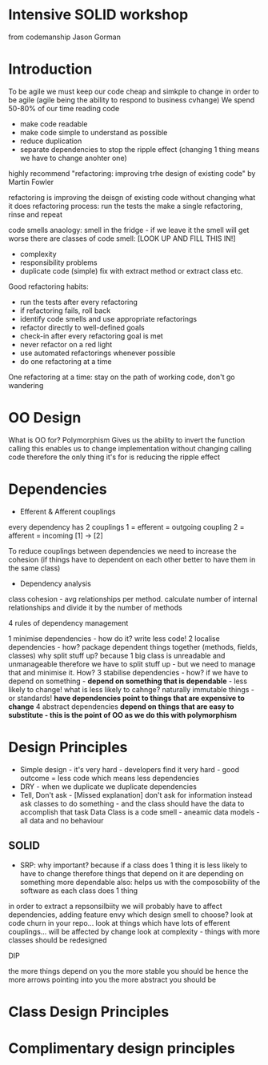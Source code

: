 Intensive SOLID workshop
===========================

from codemanship
Jason Gorman

Introduction
============
To be agile we must keep our code cheap and simkple to change in order to be agile (agile being the ability to respond to business cvhange)
We spend 50-80% of our time reading code
 * make code readable
 * make code simple to understand as possible
 * reduce duplication
 * separate dependencies to stop the ripple effect (changing 1 thing means we have to change anohter one)

highly recommend "refactoring: improving trhe design of existing code" by Martin Fowler

refactoring is improving the deisgn of existing code without changing what it does
refactoring process: run the tests the make a single refactoring, rinse and repeat

code smells anaology: smell in the fridge - if we leave it the smell will get worse
there are classes of code smell: [LOOK UP AND FILL THIS IN!]
 * complexity
 * responsibility problems
 * duplicate code (simple) fix with extract method or extract class etc.

Good refactoring habits:
 * run the tests after every refactoring
 * if refactoring fails, roll back
 * identify code smells and use appropriate refactorings
 * refactor directly to well-defined goals
 * check-in after every refactoring goal is met
 * never refactor on a red light
 * use automated refactorings whenever possible
 * do one refactoring at a time

One refactoring at a time: stay on the path of working code, don't go wandering

OO Design
==========
What is OO for?
Polymorphism
Gives us the ability to invert the function calling
this enables us to change implementation without changing calling code
therefore the only thing it's for is reducing the ripple effect

Dependencies
=============

 * Efferent & Afferent couplings

 every dependency has 2 couplings
 1 = efferent = outgoing coupling
 2 = afferent = incoming
 [1] -> [2]

To reduce couplings between dependencies we need to increase the cohesion
(if things have to dependent on each other better to have them in the same class)

 * Dependency analysis

class cohesion - avg relationships per method.
calculate number of internal relationships and divide it by the number of methods

 4 rules of dependency management

 1 minimise dependencies - how do it? write less code!
 2 localise dependencies  - how? package dependent things together (methods, fields, classes)
  why split stuff up? because 1 big class is unreadable and unmanageable
  therefore we have to split stuff up - but we need to manage that and minimise it. How?
 3 stabilise dependencies - how? if we have to depend on something - **depend on something that is dependable** - less likely to change!
    what is less likely to cahnge? naturally immutable things - or standards!  **have dependencies point to things that are expensive to change**
 4 abstract dependencies
 **depend on things that are easy to substitute - this is the point of OO as we do this with polymorphism**

Design Principles
==================

 * Simple design - it's very hard - developers find it very hard - good outcome = less code which means less dependencies
 * DRY - when we duplicate we duplicate dependencies
 * Tell, Don't ask -  [Missed explanation]
 don't ask for information instead ask classes to do something - and the class should have the data to accomplish that task
 Data Class is a code smell - aneamic data models - all data and no behaviour

 SOLID
 -----

 * SRP: why important? because if a class does 1 thing it is less likely to have to change therefore things that depend on it are depending on something more dependable
 also: helps us with the composobility of the software as each class does 1 thing

 in order to extract a repsonsilbiity we will probably have to affect dependencies, adding feature envy
 which design smell to choose? look at code churn in your repo...
 look at things which have lots of efferent couplings... will be affected by change
 look at complexity - things with more classes should be redesigned


DIP

the more things depend on you the more stable you should be
hence the more arrows pointing into you the more abstract you should be


Class Design Principles
=========================

Complimentary design principles
================================

